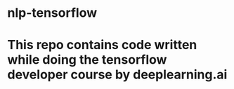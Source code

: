 # nlp-tensorflow

# This repo contains code written while doing the tensorflow developer course by deeplearning.ai
